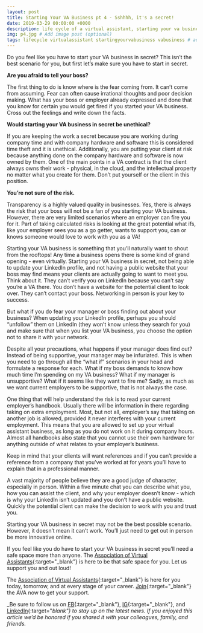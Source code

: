 ```yaml
---
layout: post
title: Starting Your VA Business pt 4 - Sshhhh, it's a secret!
date: 2019-03-29 00:00:00 +0000
description: life cycle of a virtual assistant, starting your va business # Add post description (optional)
img: p4.jpg # Add image post (optional)
tags: lifecycle virtualassistant startingyourvabusiness vabusiness # add tag
---
```


Do you feel like you have to start your VA business in secret? This isn’t the best scenario for you, but first let’s make sure you have to start in secret.

__Are you afraid to tell your boss?__

The first thing to do is know where is the fear coming from. It can’t come from assuming. Fear can often cause irrational thoughts and poor decision making. What has your boss or employer already expressed and done that you know for certain you would get fired if you started your VA business. Cross out the feelings and write down the facts.

__Would starting your VA business in secret be unethical?__

If you are keeping the work a secret because you are working during company time and with company hardware and software this is considered time theft and it is unethical. Additionally, you are putting your client at risk because anything done on the company hardware and software is now owned by them. One of the main points in a VA contract is that the client always owns their work - physical, in the cloud, and the intellectual property no matter what you create for them. Don’t put yourself or the client in this position.

__You’re not sure of the risk.__

Transparency is a highly valued quality in businesses. Yes, there is always the risk that your boss will not be a fan of you starting your VA business. However, there are very limited scenarios where an employer can fire you for it. Part of taking calculated risks is looking at the great potential what ifs, like your employer sees you as a go getter, wants to support you, can or knows someone would love to work with you as a VA!

Starting your VA business is something that you’ll naturally want to shout from the rooftops! Any time a business opens there is some kind of grand opening - even virtually. Starting your VA business in secret, not being able to update your LinkedIn profile, and not having a public website that your boss may find means your clients are actually going to want to meet you.
Think about it. They can’t verify you on LinkedIn because you can’t say you’re a VA there. You don’t have a website for the potential client to look over. They can’t contact your boss. Networking in person is your key to success.

But what if you do fear your manager or boss finding out about your business? When updating your LinkedIn profile, perhaps you should “unfollow” them on LinkedIn (they won’t know unless they search for you) and make sure that when you list your VA business, you choose the option not to share it with your network.

Despite all your precautions, what happens if your manager does find out? Instead of being supportive, your manager may be infuriated. This is when you need to go through all the “what if” scenarios in your head and formulate a response for each. What if my boss demands to know how much time I’m spending on my VA business? What if my manager is unsupportive? What if it seems like they want to fire me? Sadly, as much as we want current employers to be supportive, that is not always the case.

One thing that will help understand the risk is to read your current employer’s handbook. Usually there will be information in there regarding taking on extra employment. Most, but not all, employer’s say that taking on another job is allowed, provided it never interferes with your current employment. This means that you are allowed to set up your virtual assistant business, as long as you do not work on it during company hours. Almost all handbooks also state that you cannot use their own hardware for anything outside of what relates to your employer’s business.

Keep in mind that your clients will want references and if you can’t provide a reference from a company that you’ve worked at for years you’ll have to explain that in a professional manner.

A vast majority of people believe they are a good judge of character, especially in person. Within a five minute chat you can describe what you, how you can assist the client, and why your employer doesn’t know - which is why your LinkedIn isn’t updated and you don’t have a public website. Quickly the potential client can make the decision to work with you and trust you.  

Starting your VA business in secret may not be the best possible scenario. However, it doesn’t mean it can’t work. You’ll just need to get out in person be more innovative online.

If you feel like you do have to start your VA business in secret you’ll need a safe space more than anyone. The [Association of Virtual Assistants](https://associationofvas.com){:target="_blank"} is here to be that safe space for you. Let us support you and out loud!

The [Association of Virtual Assistants](https://associationofvas.com){:target="_blank"} is here for you today, tomorrow, and at every stage of your career. [Join](https://thevirtualbusinesssummit.thrivecart.com/ava-membership/){:target="_blank"} the AVA now to get your support.

_Be sure to follow us on [FB](https://www.facebook.com/Association-of-Virtual-Assistants-415696612306842/){:target="_blank"}, [IG](https://www.instagram.com/associationofvas/){:target="_blank"}, and [LinkedIn](https://www.linkedin.com/company/associationofvirtualassistants/){:target="_blank"} to stay up on the latest news. If you enjoyed this article we’d be honored if you shared it with your colleagues, family, and friends._
